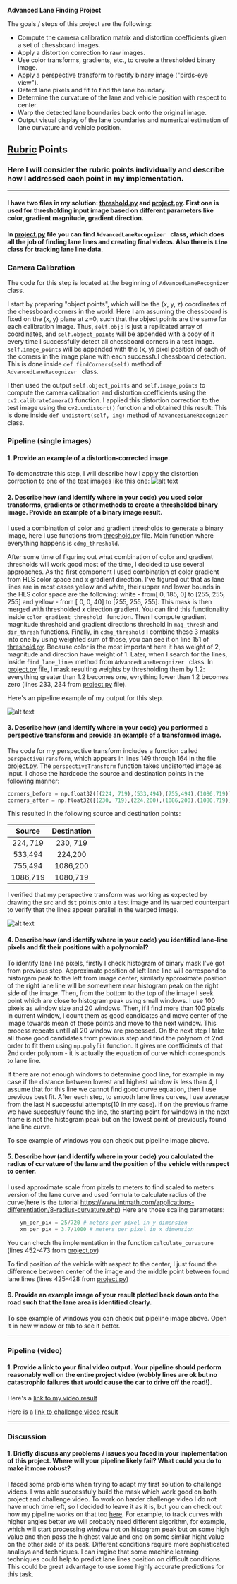 
**Advanced Lane Finding Project**

The goals / steps of this project are the following:

* Compute the camera calibration matrix and distortion coefficients given a set of chessboard images.
* Apply a distortion correction to raw images.
* Use color transforms, gradients, etc., to create a thresholded binary image.
* Apply a perspective transform to rectify binary image ("birds-eye view").
* Detect lane pixels and fit to find the lane boundary.
* Determine the curvature of the lane and vehicle position with respect to center.
* Warp the detected lane boundaries back onto the original image.
* Output visual display of the lane boundaries and numerical estimation of lane curvature and vehicle position.

[//]: # (Image References)

[image1]: ./output_images/distorted_undistorted.png "Distorted-Undistorted"
[image2]: ./output_images/undistorted_ptransformed.png "Road Transformed"
[image3]: ./output_images/pipeline_sample.png "Pipeline Sample"
[video1]: ./result_project_video.mp4 "Project Video"
[video2]: ./result_challenge_video.mp4 "Challange Video"

## [Rubric](https://review.udacity.com/#!/rubrics/571/view) Points

### Here I will consider the rubric points individually and describe how I addressed each point in my implementation.  

---
#### I have two files in my solution: [threshold.py](threshold.py) and [project.py](project.py). First one is used for thresholding input image based on different parameters like color, gradient magnitude, gradient direction.
#### In [project.py](project.py) file you can find  ```AdvancedLaneRecognizer ``` class, which does all the job of finding lane lines and creating final videos. Also there is ```Line ``` class for tracking lane line data.

### Camera Calibration

The code for this step is located at the beginning of ```AdvancedLaneRecognizer ``` class.

I start by preparing "object points", which will be the (x, y, z) coordinates of the chessboard corners in the world. Here I am assuming the chessboard is fixed on the (x, y) plane at z=0, such that the object points are the same for each calibration image.  Thus, `self.objp` is just a replicated array of coordinates, and `self.object_points` will be appended with a copy of it every time I successfully detect all chessboard corners in a test image.  `self.image_points` will be appended with the (x, y) pixel position of each of the corners in the image plane with each successful chessboard detection.  
This is done inside `def findCorners(self)` method of  ```AdvancedLaneRecognizer ``` class.

I then used the output `self.object_points` and `self.image_points` to compute the camera calibration and distortion coefficients using the `cv2.calibrateCamera()` function.  I applied this distortion correction to the test image using the `cv2.undistort()` function and obtained this result: 
This is done inside `def undistort(self, img)` method of  ```AdvancedLaneRecognizer ``` class.

### Pipeline (single images)

#### 1. Provide an example of a distortion-corrected image.

To demonstrate this step, I will describe how I apply the distortion correction to one of the test images like this one:
![alt text][image1]

#### 2. Describe how (and identify where in your code) you used color transforms, gradients or other methods to create a thresholded binary image.  Provide an example of a binary image result.

I used a combination of color and gradient thresholds to generate a binary image, here I use functions from [threshold.py](threshold.py) file. Main function where everything happens is  `cdmg_threshold`.

 After some time of figuring out what combination of color and gradient thresholds will work good most of the time, I decided to use several approaches. As the first component I used combination of color gradient from HLS color space and x gradient direction. I've figured out that as lane lines are in most cases yellow and white, their upper and lower bounds in the HLS color space are the following: white - from[  0, 185,   0] to [255, 255, 255] and yellow - from [ 0,   0, 40] to [255, 255, 255]. This mask is then merged with thresholded x direction gradient. You can find this functionality inside  `color_gradient_threshold ` function. Then I compute gradient magnitude threshold and gradient directions threshold in `mag_thresh` and `dir_thresh` functions. Finally, in `cdmg_threshold` I combine these 3 masks into one by using weighted sum of those, you can see it on line 151 of [threshold.py](threshold.py). Because color is the most important here it has weight of 2, magnitude and direction have weight of 1. Later, when I search for the lines, inside `find_lane_lines` method from ```AdvancedLaneRecognizer ``` class. In [project.py](project.py) file, I mask resulting weights by thresholding them by 1.2: everything greater than 1.2 becomes one, evrything lower than 1.2 becomes zero (lines 233, 234 from [project.py](project.py) file).
 
Here's an pipeline example of my output for this step. 

![alt text][image3]

#### 3. Describe how (and identify where in your code) you performed a perspective transform and provide an example of a transformed image.

The code for my perspective transform includes a function called `perspectiveTransform`, which appears in lines 149 through 164 in the file [project.py](project.py).  The `perspectiveTransform` function takes undistorted image as input.   I chose the hardcode the source and destination points in the following manner:

```python
corners_before = np.float32([(224, 719),(533,494),(755,494),(1086,719)]) 
corners_after = np.float32([(230, 719),(224,200),(1086,200),(1080,719)]) 
```

This resulted in the following source and destination points:

| Source        | Destination   | 
|:-------------:|:-------------:| 
| 224, 719      | 230, 719        | 
| 533,494      | 224,200    |
| 755,494     | 1086,200     |
| 1086,719      | 1080,719       |

I verified that my perspective transform was working as expected by drawing the `src` and `dst` points onto a test image and its warped counterpart to verify that the lines appear parallel in the warped image.

![alt text][image2]

#### 4. Describe how (and identify where in your code) you identified lane-line pixels and fit their positions with a polynomial?

To identify lane line pixels, firstly I check histogram of binary mask I've got from previous step. Approximate position of left lane line will correspond to historgam peak to the left from image center, similarly approximate position of the right lane line will be somewhere near histogram peak on the right side of the image.
Then, from the bottom to the top of the image I seek point which are close to histogram peak using small windows. I use 100 pixels as window size and 20 windows. Then, if I find more than 100 pixels in current window, I count them as good candidates and move center of the image towards mean of those points and move to the next window. This process repeats untill all 20 window are processed. 
On the next step I take all those good candidates from previous step and find the polynom of 2nd order to fit them using `np.polyfit` function. It gives me coefficients of that 2nd order polynom - it is actually the equation of curve which corresponds to lane line.

If there are not enough windows to determine good line, for example in my case if the distance between lowest and highest window is less than 4, I assume that for this line we cannot find good curve equation, then I use previous best fit. After each step, to smooth lane lines curves, I use average from the last N successful attempts(10 in my case). If on the previous frame we have succesfuly found the line, the starting point for windows in the next frame is not the histogram peak but on the lowest point of previously found lane line curve. 

To see example of windows you can check out pipeline image above.

#### 5. Describe how (and identify where in your code) you calculated the radius of curvature of the lane and the position of the vehicle with respect to center.

I used approximate scale from pixels to meters to find scaled to meters version of the lane curve and used formula to calculate radius of the curve(here is the tutorial https://www.intmath.com/applications-differentiation/8-radius-curvature.php)
Here are those scaling parameters:
```python
    ym_per_pix = 25/720 # meters per pixel in y dimension
    xm_per_pix = 3.7/1000 # meters per pixel in x dimension
```
You can chech the implementation in the function ```calculate_curvature``` (lines  452-473 from [project.py](project.py))

To find position of the vehicle with respect to the center, I just found the difference between center of the image and the middle point between found lane lines (lines  425-428 from [project.py](project.py))

#### 6. Provide an example image of your result plotted back down onto the road such that the lane area is identified clearly.

To see example of windows you can check out pipeline image above. Open it in new window or tab to see it better.

---

### Pipeline (video)

#### 1. Provide a link to your final video output.  Your pipeline should perform reasonably well on the entire project video (wobbly lines are ok but no catastrophic failures that would cause the car to drive off the road!).

Here's a [link to my video result][video1]

Here is a [link to challenge video result][video2]

---

### Discussion

#### 1. Briefly discuss any problems / issues you faced in your implementation of this project.  Where will your pipeline likely fail?  What could you do to make it more robust?

I faced some problems when trying to adapt my first solution to challenge videos. I was able successfuly build the mask which work good on both project and challenge video. To work on harder challenge video I do not have much time left, so I decided to leave it as it is, but you can check out how my pipeline works on that too [here](./result_harder_challenge_video.mp4). For example, to track curves with higher angles better we will probably need different algorithm, for example, which will start processing window not on histogram peak but on some high value and then pass the highest value and end on some similar hight value on the other side of its peak.
Different conditions require more sophisticated analisys and techniques. I can imgine that some machine learning techniques could help to predict lane lines position on difficult conditions. This could be great advantage to use some highly accurate predictions for this task.